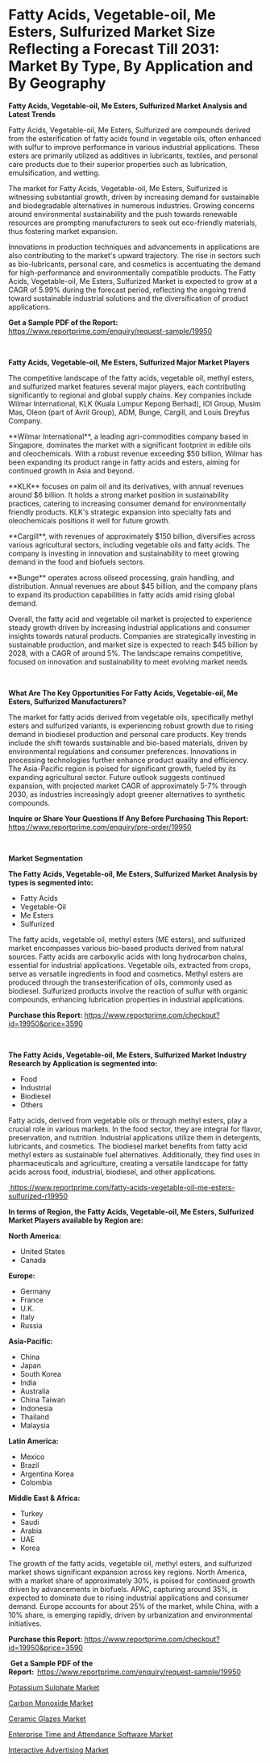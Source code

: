<p><h1>Fatty Acids, Vegetable-oil, Me Esters, Sulfurized Market Size Reflecting a Forecast Till 2031: Market By Type, By Application and By Geography</h1></p><p><strong>Fatty Acids, Vegetable-oil, Me Esters, Sulfurized Market Analysis and Latest Trends</strong></p>
<p><p>Fatty Acids, Vegetable-oil, Me Esters, Sulfurized are compounds derived from the esterification of fatty acids found in vegetable oils, often enhanced with sulfur to improve performance in various industrial applications. These esters are primarily utilized as additives in lubricants, textiles, and personal care products due to their superior properties such as lubrication, emulsification, and wetting.</p><p>The market for Fatty Acids, Vegetable-oil, Me Esters, Sulfurized is witnessing substantial growth, driven by increasing demand for sustainable and biodegradable alternatives in numerous industries. Growing concerns around environmental sustainability and the push towards renewable resources are prompting manufacturers to seek out eco-friendly materials, thus fostering market expansion.</p><p>Innovations in production techniques and advancements in applications are also contributing to the market's upward trajectory. The rise in sectors such as bio-lubricants, personal care, and cosmetics is accentuating the demand for high-performance and environmentally compatible products. The Fatty Acids, Vegetable-oil, Me Esters, Sulfurized Market is expected to grow at a CAGR of 5.99% during the forecast period, reflecting the ongoing trend toward sustainable industrial solutions and the diversification of product applications.</p></p>
<p><strong>Get a Sample PDF of the Report:&nbsp;</strong> <a href="https://www.reportprime.com/enquiry/request-sample/19950?utm_campaign=7&utm_medium=2&utm_source=Github&utm_content=ia&utm_term=24112024&utm_id=fatty-acids-vegetable-oil-me-esters-sulfurized">https://www.reportprime.com/enquiry/request-sample/19950</a></p>
<p>&nbsp;</p>
<p><strong>Fatty Acids, Vegetable-oil, Me Esters, Sulfurized Major Market Players</strong></p>
<p><p>The competitive landscape of the fatty acids, vegetable oil, methyl esters, and sulfurized market features several major players, each contributing significantly to regional and global supply chains. Key companies include Wilmar International, KLK (Kuala Lumpur Kepong Berhad), IOI Group, Musim Mas, Oleon (part of Avril Group), ADM, Bunge, Cargill, and Louis Dreyfus Company.</p><p>**Wilmar International**, a leading agri-commodities company based in Singapore, dominates the market with a significant footprint in edible oils and oleochemicals. With a robust revenue exceeding $50 billion, Wilmar has been expanding its product range in fatty acids and esters, aiming for continued growth in Asia and beyond.</p><p>**KLK** focuses on palm oil and its derivatives, with annual revenues around $6 billion. It holds a strong market position in sustainability practices, catering to increasing consumer demand for environmentally friendly products. KLK's strategic expansion into specialty fats and oleochemicals positions it well for future growth.</p><p>**Cargill**, with revenues of approximately $150 billion, diversifies across various agricultural sectors, including vegetable oils and fatty acids. The company is investing in innovation and sustainability to meet growing demand in the food and biofuels sectors.</p><p>**Bunge** operates across oilseed processing, grain handling, and distribution. Annual revenues are about $45 billion, and the company plans to expand its production capabilities in fatty acids amid rising global demand.</p><p>Overall, the fatty acid and vegetable oil market is projected to experience steady growth driven by increasing industrial applications and consumer insights towards natural products. Companies are strategically investing in sustainable production, and market size is expected to reach $45 billion by 2028, with a CAGR of around 5%. The landscape remains competitive, focused on innovation and sustainability to meet evolving market needs.</p></p>
<p>&nbsp;</p>
<p><strong>What Are The Key Opportunities For Fatty Acids, Vegetable-oil, Me Esters, Sulfurized Manufacturers?</strong></p>
<p><p>The market for fatty acids derived from vegetable oils, specifically methyl esters and sulfurized variants, is experiencing robust growth due to rising demand in biodiesel production and personal care products. Key trends include the shift towards sustainable and bio-based materials, driven by environmental regulations and consumer preferences. Innovations in processing technologies further enhance product quality and efficiency. The Asia-Pacific region is poised for significant growth, fueled by its expanding agricultural sector. Future outlook suggests continued expansion, with projected market CAGR of approximately 5-7% through 2030, as industries increasingly adopt greener alternatives to synthetic compounds.</p></p>
<p><strong>Inquire or Share Your Questions If Any Before Purchasing This Report:</strong> <a href="https://www.reportprime.com/enquiry/pre-order/19950?utm_campaign=7&utm_medium=2&utm_source=Github&utm_content=ia&utm_term=24112024&utm_id=fatty-acids-vegetable-oil-me-esters-sulfurized">https://www.reportprime.com/enquiry/pre-order/19950</a></p>
<p>&nbsp;</p>
<p><strong>Market Segmentation</strong></p>
<p><strong>The Fatty Acids, Vegetable-oil, Me Esters, Sulfurized Market Analysis by types is segmented into:</strong></p>
<p><ul><li>Fatty Acids</li><li>Vegetable-Oil</li><li>Me Esters</li><li>Sulfurized</li></ul></p>
<p><p>The fatty acids, vegetable oil, methyl esters (ME esters), and sulfurized market encompasses various bio-based products derived from natural sources. Fatty acids are carboxylic acids with long hydrocarbon chains, essential for industrial applications. Vegetable oils, extracted from crops, serve as versatile ingredients in food and cosmetics. Methyl esters are produced through the transesterification of oils, commonly used as biodiesel. Sulfurized products involve the reaction of sulfur with organic compounds, enhancing lubrication properties in industrial applications.</p></p>
<p><strong>Purchase this Report:&nbsp;</strong><a href="https://www.reportprime.com/checkout?id=19950&price=3590&utm_campaign=7&utm_medium=2&utm_source=Github&utm_content=ia&utm_term=24112024&utm_id=fatty-acids-vegetable-oil-me-esters-sulfurized">https://www.reportprime.com/checkout?id=19950&price=3590</a></p>
<p>&nbsp;</p>
<p><strong>The Fatty Acids, Vegetable-oil, Me Esters, Sulfurized Market Industry Research by Application is segmented into:</strong></p>
<p><ul><li>Food</li><li>Industrial</li><li>Biodiesel</li><li>Others</li></ul></p>
<p><p>Fatty acids, derived from vegetable oils or through methyl esters, play a crucial role in various markets. In the food sector, they are integral for flavor, preservation, and nutrition. Industrial applications utilize them in detergents, lubricants, and cosmetics. The biodiesel market benefits from fatty acid methyl esters as sustainable fuel alternatives. Additionally, they find uses in pharmaceuticals and agriculture, creating a versatile landscape for fatty acids across food, industrial, biodiesel, and other applications.</p></p>
<p><a href="https://www.reportprime.com/fatty-acids-vegetable-oil-me-esters-sulfurized-r19950?utm_campaign=7&utm_medium=2&utm_source=Github&utm_content=ia&utm_term=24112024&utm_id=fatty-acids-vegetable-oil-me-esters-sulfurized">&nbsp;https://www.reportprime.com/fatty-acids-vegetable-oil-me-esters-sulfurized-r19950</a></p>
<p><strong>In terms of Region, the Fatty Acids, Vegetable-oil, Me Esters, Sulfurized Market Players available by Region are:</strong></p>
<p>
    <p> <strong> North America: </strong>
        <ul>
            <li>United States</li>
            <li>Canada</li>
        </ul>
        </p> 
    <p> <strong> Europe: </strong>
        <ul>
            <li>Germany</li>
            <li>France</li>
            <li>U.K.</li>
            <li>Italy</li>
            <li>Russia</li>
        </ul>
        </p> 
    <p> <strong> Asia-Pacific: </strong>
        <ul>
            <li>China</li>
            <li>Japan</li>
            <li>South Korea</li>
            <li>India</li>
            <li>Australia</li>
            <li>China Taiwan</li>
            <li>Indonesia</li>
            <li>Thailand</li>
            <li>Malaysia</li>
        </ul>
        </p> 
    <p> <strong> Latin America: </strong>
        <ul>
            <li>Mexico</li>
            <li>Brazil</li>
            <li>Argentina Korea</li>
            <li>Colombia</li>
        </ul>
        </p> 
    <p> <strong> Middle East & Africa: </strong>
        <ul>
            <li>Turkey</li>
            <li>Saudi</li>
            <li>Arabia</li>
            <li>UAE</li>
            <li>Korea</li>
        </ul>
    </p>
    </p>
<p><p>The growth of the fatty acids, vegetable oil, methyl esters, and sulfurized market shows significant expansion across key regions. North America, with a market share of approximately 30%, is poised for continued growth driven by advancements in biofuels. APAC, capturing around 35%, is expected to dominate due to rising industrial applications and consumer demand. Europe accounts for about 25% of the market, while China, with a 10% share, is emerging rapidly, driven by urbanization and environmental initiatives.</p></p>
<p><strong>Purchase this Report: </strong><a href="https://www.reportprime.com/checkout?id=19950&price=3590&utm_campaign=7&utm_medium=2&utm_source=Github&utm_content=ia&utm_term=24112024&utm_id=fatty-acids-vegetable-oil-me-esters-sulfurized">https://www.reportprime.com/checkout?id=19950&price=3590</a></p>
<p>&nbsp;<strong>Get a Sample PDF of the Report:&nbsp;&nbsp;</strong><a href="https://www.reportprime.com/enquiry/request-sample/19950?utm_campaign=7&utm_medium=2&utm_source=Github&utm_content=ia&utm_term=24112024&utm_id=fatty-acids-vegetable-oil-me-esters-sulfurized">https://www.reportprime.com/enquiry/request-sample/19950</a></p>
<p><strong></strong></p>
<p><p><a href="https://github.com/angelajermaine/Market-Research-Report-List-5/blob/main/potassium-sulphate-market.md?utm_campaign=7&utm_medium=2&utm_source=Github&utm_content=ia&utm_term=24112024&utm_id=fatty-acids-vegetable-oil-me-esters-sulfurized">Potassium Sulphate Market</a></p><p><a href="https://github.com/provorikovar/Market-Research-Report-List-6/blob/main/carbon-monoxide-market.md?utm_campaign=7&utm_medium=2&utm_source=Github&utm_content=ia&utm_term=24112024&utm_id=fatty-acids-vegetable-oil-me-esters-sulfurized">Carbon Monoxide Market</a></p><p><a href="https://www.linkedin.com/pulse/market-insights-global-ceramic-glazes-forecast-innovation-trends-flpte?utm_campaign=7&utm_medium=2&utm_source=Github&utm_content=ia&utm_term=24112024&utm_id=fatty-acids-vegetable-oil-me-esters-sulfurized">Ceramic Glazes Market</a></p><p><a href="https://issuu.com/reportprime-2/docs/enterprise-time-and-attendance-soft_f3901d5a9a0951?utm_campaign=7&utm_medium=2&utm_source=Github&utm_content=ia&utm_term=24112024&utm_id=fatty-acids-vegetable-oil-me-esters-sulfurized">Enterprise Time and Attendance Software Market</a></p><p><a href="https://issuu.com/reportprime-2/docs/interactive-advertising-market-size_3539ea29ccd60a?utm_campaign=7&utm_medium=2&utm_source=Github&utm_content=ia&utm_term=24112024&utm_id=fatty-acids-vegetable-oil-me-esters-sulfurized">Interactive Advertising Market</a></p></p>